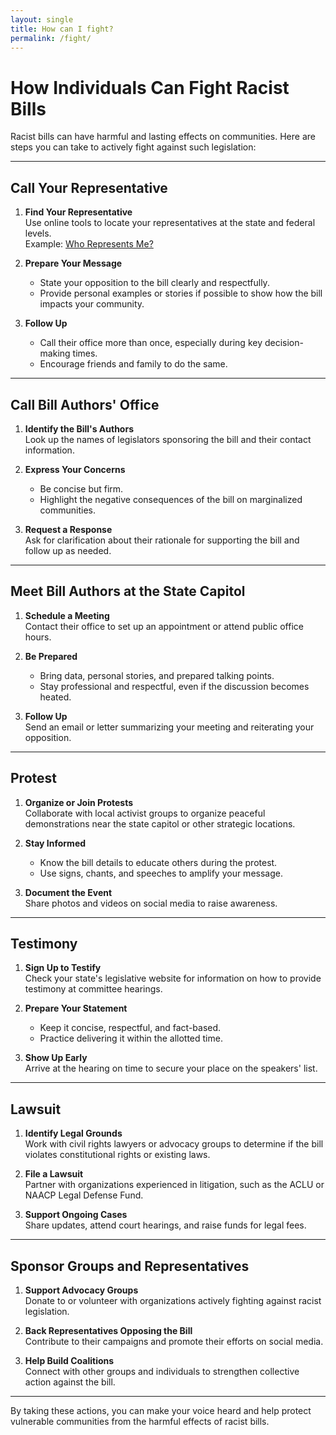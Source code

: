 ```yaml
---
layout: single
title: How can I fight? 
permalink: /fight/
---
```


# How Individuals Can Fight Racist Bills

Racist bills can have harmful and lasting effects on communities. Here are steps you can take to actively fight against such legislation:

---

## Call Your Representative

1. **Find Your Representative**  
   Use online tools to locate your representatives at the state and federal levels.  
   Example: [Who Represents Me?](https://www.commoncause.org/find-your-representative)

2. **Prepare Your Message**  
   - State your opposition to the bill clearly and respectfully.  
   - Provide personal examples or stories if possible to show how the bill impacts your community.  

3. **Follow Up**  
   - Call their office more than once, especially during key decision-making times.  
   - Encourage friends and family to do the same.

---

## Call Bill Authors' Office

1. **Identify the Bill's Authors**  
   Look up the names of legislators sponsoring the bill and their contact information.

2. **Express Your Concerns**  
   - Be concise but firm.  
   - Highlight the negative consequences of the bill on marginalized communities.  

3. **Request a Response**  
   Ask for clarification about their rationale for supporting the bill and follow up as needed.

---

## Meet Bill Authors at the State Capitol

1. **Schedule a Meeting**  
   Contact their office to set up an appointment or attend public office hours.

2. **Be Prepared**  
   - Bring data, personal stories, and prepared talking points.  
   - Stay professional and respectful, even if the discussion becomes heated.

3. **Follow Up**  
   Send an email or letter summarizing your meeting and reiterating your opposition.

---

## Protest

1. **Organize or Join Protests**  
   Collaborate with local activist groups to organize peaceful demonstrations near the state capitol or other strategic locations.

2. **Stay Informed**  
   - Know the bill details to educate others during the protest.  
   - Use signs, chants, and speeches to amplify your message.  

3. **Document the Event**  
   Share photos and videos on social media to raise awareness.

---

## Testimony

1. **Sign Up to Testify**  
   Check your state's legislative website for information on how to provide testimony at committee hearings.

2. **Prepare Your Statement**  
   - Keep it concise, respectful, and fact-based.  
   - Practice delivering it within the allotted time.

3. **Show Up Early**  
   Arrive at the hearing on time to secure your place on the speakers' list.

---

## Lawsuit

1. **Identify Legal Grounds**  
   Work with civil rights lawyers or advocacy groups to determine if the bill violates constitutional rights or existing laws.

2. **File a Lawsuit**  
   Partner with organizations experienced in litigation, such as the ACLU or NAACP Legal Defense Fund.

3. **Support Ongoing Cases**  
   Share updates, attend court hearings, and raise funds for legal fees.

---

## Sponsor Groups and Representatives

1. **Support Advocacy Groups**  
   Donate to or volunteer with organizations actively fighting against racist legislation.

2. **Back Representatives Opposing the Bill**  
   Contribute to their campaigns and promote their efforts on social media.

3. **Help Build Coalitions**  
   Connect with other groups and individuals to strengthen collective action against the bill.

---

By taking these actions, you can make your voice heard and help protect vulnerable communities from the harmful effects of racist bills.